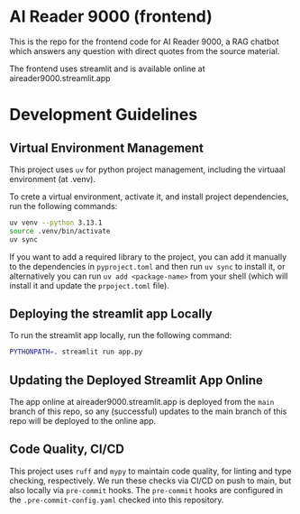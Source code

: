 # AI Reader 9000 (frontend)
This is the repo for the frontend code for AI Reader 9000, a RAG chatbot which answers any question with direct quotes from the source material.

The frontend uses streamlit and is available online at aireader9000.streamlit.app

# Development Guidelines
## Virtual Environment Management
This project uses `uv` for python project management, including the virtuaal environment (at .venv).

To crete a virtual environment, activate it, and install project dependencies, run the following commands:
```bash
uv venv --python 3.13.1   
source .venv/bin/activate
uv sync
```

If you want to add a required library to the project, you can add it manually to the dependencies in `pyproject.toml` and then run `uv sync` to install it, or alternatively you can run `uv add <package-name>` from your shell (which will install it and update the `prpoject.toml` file).

## Deploying the streamlit app Locally
To run the streamlit app locally, run the following command:
```bash
PYTHONPATH=. streamlit run app.py
```

## Updating the Deployed Streamlit App Online
The app online at aireader9000.streamlit.app is deployed from the `main` branch of this repo, so any (successful) updates to the main branch of this repo will be deployed to the online app.

## Code Quality, CI/CD 
This project uses `ruff` and `mypy` to maintain code quality, for linting and type checking, respectively. We run these checks via CI/CD on push to main, but also locally via `pre-commit` hooks. The `pre-commit` hooks are configured in the `.pre-commit-config.yaml` checked into this repository.